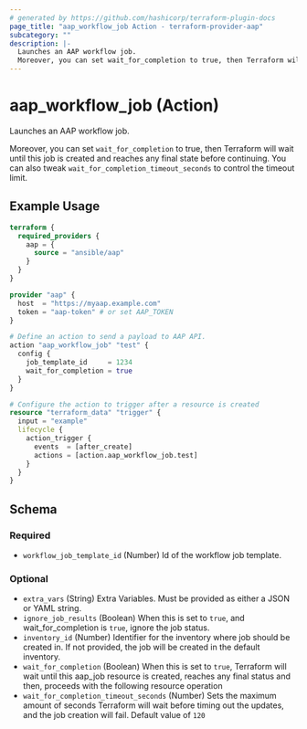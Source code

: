 ```yaml
---
# generated by https://github.com/hashicorp/terraform-plugin-docs
page_title: "aap_workflow_job Action - terraform-provider-aap"
subcategory: ""
description: |-
  Launches an AAP workflow job.
  Moreover, you can set wait_for_completion to true, then Terraform will wait until this job is created and reaches any final state before continuing. You can also tweak wait_for_completion_timeout_seconds to control the timeout limit.
---
```


# aap_workflow_job (Action)

Launches an AAP workflow job.

Moreover, you can set `wait_for_completion` to true, then Terraform will wait until this job is created and reaches any final state before continuing. You can also tweak `wait_for_completion_timeout_seconds` to control the timeout limit.

## Example Usage

```terraform
terraform {
  required_providers {
    aap = {
      source = "ansible/aap"
    }
  }
}

provider "aap" {
  host  = "https://myaap.example.com"
  token = "aap-token" # or set AAP_TOKEN
}

# Define an action to send a payload to AAP API.
action "aap_workflow_job" "test" {
  config {
    job_template_id     = 1234
    wait_for_completion = true
  }
}

# Configure the action to trigger after a resource is created
resource "terraform_data" "trigger" {
  input = "example"
  lifecycle {
    action_trigger {
      events  = [after_create]
      actions = [action.aap_workflow_job.test]
    }
  }
}
```

<!-- action schema generated by tfplugindocs -->
## Schema

### Required

- `workflow_job_template_id` (Number) Id of the workflow job template.

### Optional

- `extra_vars` (String) Extra Variables. Must be provided as either a JSON or YAML string.
- `ignore_job_results` (Boolean) When this is set to `true`, and wait_for_completion is `true`, ignore the job status.
- `inventory_id` (Number) Identifier for the inventory where job should be created in. If not provided, the job will be created in the default inventory.
- `wait_for_completion` (Boolean) When this is set to `true`, Terraform will wait until this aap_job resource is created, reaches any final status and then, proceeds with the following resource operation
- `wait_for_completion_timeout_seconds` (Number) Sets the maximum amount of seconds Terraform will wait before timing out the updates, and the job creation will fail. Default value of `120`
